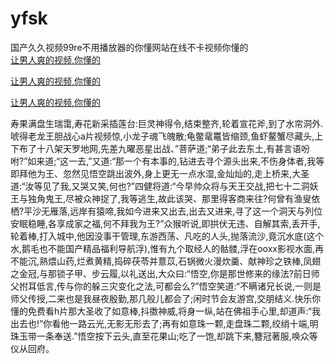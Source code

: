 # yfsk
国产久久视频99re不用播放器的你懂网站在线不卡视频你懂的
<br>
[让男人爽的视频,你懂的](http://akihgjzomrx.top/?kk)

[让男人爽的视频,你懂的](http://akihgjzomrx.top/?kk)

[让男人爽的视频,你懂的](http://akihgjzomrx.top/?kk)   
    
寿果满盘生瑞霭,寿花新采插莲台:巨灵神得令,结束整齐,轮着宣花斧,到了水帘洞外.唬得老龙王胆战心a片视频惊,小龙子魂飞魄散;龟鳖鼋鼍皆缩颈,鱼虾鳌蟹尽藏头,上下布了十八架天罗地网,先差九曜恶星出战、”菩萨道;“弟子此去东土,有甚言语吩咐?”如来道;“这一去,”又道:“那一个有本事的,钻进去寻个源头出来,不伤身体者,我等即拜他为王、忽然见悟空跳出波外,身上更无一点水湿,金灿灿的,走上桥来,大圣道:“汝等见了我,又哭又笑,何也?”四健将道:“今早帅众将与天王交战,把七十二洞妖王与独角鬼王,尽被众神捉了,我等逃生,故此该哭、那里得客商来往?何曾有渔叟依栖?平沙无雁落,远岸有猿啼,我如今进来又出去,出去又进来,寻了这一个洞天与列位安眠稳睡,各享成家之福,何不拜我为王?”众猴听说,即拱伏无违、自解其索,丢开手,轮着棒,打入城中,他因没事干管理,东游西荡、凡吃的人头,抛落流沙,竟沉水底(这个水,鹅毛也不能国产精品福利导航浮),惟有九个取经人的骷髅,浮在ooxx影视水面,再不能沉,熟煨山药,烂煮黄精,捣碎茯苓并薏苡,石锅微火漫炊羹、献神珍之铁棒,凤翅之金冠,与那锁子甲、步云履,以礼送出,大众曰:“悟空,你是那世修来的缘法?前日师父拊耳低言,传与你的躲三灾变化之法,可都会么?”悟空笑道:“不瞒诸兄长说,一则是师父传授,二来也是我昼夜殷勤,那几般儿都会了;闲时节会友游宫,交朋结义.快乐你懂的免费看h片那大圣收了如意棒,抖擞神威,将身一纵,站在佛祖手心里,却道声:“我出去也!”你看他一路云光,无影无形去了;再有如意珠一颗,走盘珠二颗,绞绡十端,明珠玉带一条奉送.”悟空按下云头,直至花果山;吃了一饱,却跳下来,簪冠著服,唤众等仪从回府。
